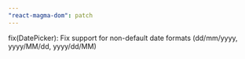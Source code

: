 ```yaml
---
"react-magma-dom": patch
---
```


fix(DatePicker): Fix support for non-default date formats (dd/mm/yyyy, yyyy/MM/dd, yyyy/dd/MM)